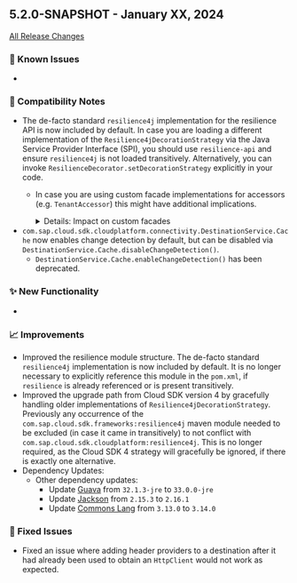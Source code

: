 ## 5.2.0-SNAPSHOT - January XX, 2024

[All Release Changes](https://github.com/SAP/cloud-sdk-java/releases/tag/rel%2F5.X.0)

### 🚧 Known Issues

- 

### 🔧 Compatibility Notes

- The de-facto standard `resilience4j` implementation for the resilience API is now included by default.
  In case you are loading a different implementation of the `Resilience4jDecorationStrategy` via the Java Service Provider Interface (SPI), you should use `resilience-api` and ensure `resilience4j` is not loaded transitively.
  Alternatively, you can invoke `ResilienceDecorator.setDecorationStrategy` explicitly in your code.
  - In case you are using custom facade implementations for accessors (e.g. `TenantAccessor`) this might have additional implications.
    <details><summary>Details: Impact on custom facades</summary>
    
    First, check if all of the following conditions apply for your use case:
  
    - You are providing a custom implementation of a facade interface (e.g. the `TenantFacade` registered to the `TenantAccessor`).
    - Your custom facade implementation uses `ThreadLocal` variables which are not configured to be passed on by the `ThreadContextExecutor`. 
    - Before version `5.2.0` the `resilience4j` module was not in the dependency tree and no alternative implementation was provided.
    - You are implicitly or explicitly using a resilience configuration with a `TimeLimiter` defined.
      - This means that the `TimeLimiter` was not taking effect prior to `5.2.0` and respective warnings have been logged about this.
    - The code inside the resilient execution is implicitly or explicitly using the facade implementation. 

    If all of the above conditions apply, you might need to ensure that the `ThreadLocal` variables you are using for your custom facades are passed on by the `ThreadContextExecutor`.
    Please follow [this documentation](https://sap.github.io/cloud-sdk/docs/java/features/multi-tenancy/thread-context#passing-on-other-threadlocals) on how to achieve this.
    
    </details>
- `com.sap.cloud.sdk.cloudplatform.connectivity.DestinationService.Cache` now enables change detection by default, but can be disabled via `DestinationService.Cache.disableChangeDetection()`. 
  - `DestinationService.Cache.enableChangeDetection()` has been deprecated.

### ✨ New Functionality

- 

### 📈 Improvements

- Improved the resilience module structure.
  The de-facto standard `resilience4j` implementation is now included by default.
  It is no longer necessary to explicitly reference this module in the `pom.xml`, if `resilience` is already referenced or is present transitively.
- Improved the upgrade path from Cloud SDK version 4 by gracefully handling older implementations of `Resilience4jDecorationStrategy`.
  Previously any occurrence of the `com.sap.cloud.sdk.frameworks:resilience4j` maven module needed to be excluded (in case it came in transitively) to not conflict with `com.sap.cloud.sdk.cloudplatform:resilience4j`.
  This is no longer required, as the Cloud SDK 4 strategy will gracefully be ignored, if there is exactly one alternative.
- Dependency Updates:
  - Other dependency updates:
      - Update [Guava](https://central.sonatype.com/artifact/com.google.guava/guava/33.0.0-jre) from `32.1.3-jre` to `33.0.0-jre`
      - Update [Jackson](https://central.sonatype.com/artifact/com.fasterxml.jackson.core/jackson-core/2.16.1) from `2.15.3` to `2.16.1`
      - Update [Commons Lang](https://central.sonatype.com/artifact/org.apache.commons/commons-lang3/3.14.0) from `3.13.0` to `3.14.0`


### 🐛 Fixed Issues

- Fixed an issue where adding header providers to a destination after it had already been used to obtain an `HttpClient` would not work as expected.
